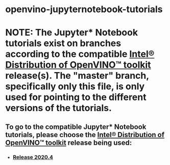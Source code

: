 # openvino-jupyternotebook-tutorials

# **NOTE**: The Jupyter* Notebook tutorials exist on branches according to the compatible [Intel® Distribution of OpenVINO™ toolkit](https://software.intel.com/content/www/us/en/develop/tools/openvino-toolkit.html) release(s).  The "master" branch, specifically only this file, is only used for pointing to the different versions of the tutorials.



## To go to the compatible Jupyter* Notebook tutorials, please choose the [Intel® Distribution of OpenVINO™ toolkit](https://software.intel.com/content/www/us/en/develop/tools/openvino-toolkit.html) release being used:

- ### [Release 2020.4](https://github.com/trexdog/openvino-jupyternotebook-tutorials/tree/openvino_toolkit_2020_4)
